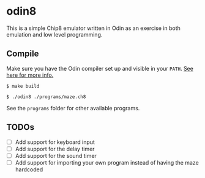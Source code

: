 # odin8

This is a simple Chip8 emulator written in Odin as an exercise in both emulation and low level programming.

## Compile
Make sure you have the Odin compiler set up and visible in your `PATH`. [See here for more info.](https://odin-lang.org/docs/install/)

`$ make build`

`$ ./odin8 ./programs/maze.ch8`

See the `programs` folder for other available programs.

## TODOs
- [ ] Add support for keyboard input
- [ ] Add support for the delay timer
- [ ] Add support for the sound timer
- [ ] Add support for importing your own program instead of having the maze hardcoded
